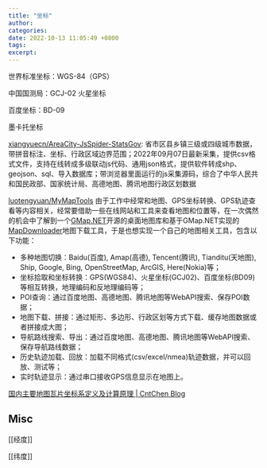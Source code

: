 ```yaml
---
title: "坐标"
author: 
categories: 
date: 2022-10-13 11:05:49 +0800
tags: 
excerpt: 
---
```


世界标准坐标：WGS-84（GPS）

中国国测局：GCJ-02 火星坐标

百度坐标：BD-09

墨卡托坐标






[xiangyuecn/AreaCity-JsSpider-StatsGov](https://github.com/xiangyuecn/AreaCity-JsSpider-StatsGov): 省市区县乡镇三级或四级城市数据，带拼音标注、坐标、行政区域边界范围；2022年09月07日最新采集，提供csv格式文件，支持在线转成多级联动js代码、通用json格式，提供软件转成shp、geojson、sql、导入数据库；带浏览器里面运行的js采集源码，综合了中华人民共和国民政部、国家统计局、高德地图、腾讯地图行政区划数据

[luotengyuan/MyMapTools](https://github.com/luotengyuan/MyMapTools)
由于工作中经常和地图、GPS坐标转换、GPS轨迹查看等内容相关，经常要借助一些在线网站和工具来查看地图和位置等，在一次偶然的机会中了解到一个[GMap.NET](https://github.com/radioman/greatmaps)开源的桌面地图库和基于GMap.NET实现的[MapDownloader](https://github.com/luxiaoxun/MapDownloader)地图下载工具，于是也想实现一个自己的地图相关工具，包含以下功能：
- 多种地图切换：Baidu(百度), Amap(高德), Tencent(腾讯), Tianditu(天地图), Ship, Google, Bing, OpenStreetMap, ArcGIS, Here(Nokia)等；
- 坐标拾取和坐标转换：GPS(WGS84)、火星坐标(GCJ02)、百度坐标(BD09)等相互转换，地理编码和反地理编码等；
- POI查询：通过百度地图、高德地图、腾讯地图等WebAPI搜索、保存POI数据；
- 地图下载、拼接：通过矩形、多边形、行政区划等方式下载、缓存地图数据或者拼接成大图；
- 导航路线搜索、导出：通过百度地图、高德地图、腾讯地图等WebAPI搜索、保存导航路线数据；
- 历史轨迹加载、回放：加载不同格式(csv/excel/nmea)轨迹数据，并可以回放、测试等； 
- 实时轨迹显示：通过串口接收GPS信息显示在地图上。


[国内主要地图瓦片坐标系定义及计算原理 | CntChen Blog](http://cntchen.github.io/2016/05/09/%E5%9B%BD%E5%86%85%E4%B8%BB%E8%A6%81%E5%9C%B0%E5%9B%BE%E7%93%A6%E7%89%87%E5%9D%90%E6%A0%87%E7%B3%BB%E5%AE%9A%E4%B9%89%E5%8F%8A%E8%AE%A1%E7%AE%97%E5%8E%9F%E7%90%86/)


## Misc

[[经度]]

[[纬度]]



